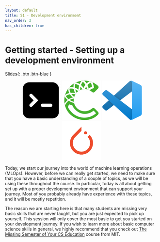 ```yaml
---
layout: default
title: S1 - Development environment
nav_order: 3
has_children: true
---
```


# Getting started - Setting up a development environment

[Slides](../slides/Deep%20Learning%20software.pdf){: .btn .btn-blue }

<p align="center">
  <img src="../figures/icons/terminal.png" width="130">
  <img src="../figures/icons/conda.png" width="130">
  <img src="../figures/icons/vscode.png" width="130">
  <img src="../figures/icons/pytorch.png" width="130">
</p>

Today, we start our journey into the world of machine learning operations (MLOps). However, before we can really get started, we need to make sure that you have a basic understanding of a couple of topics, as we will be using these throughout the course. In particular, today is all about getting set up with a proper development environment that can support your journey. Most of you probably already have experience with these topics, and it will be mostly repetition.

The reason we are starting here is that many students are missing very basic skills that are never taught, but you are just expected to pick up yourself. This session will only cover the most basic to get you started on your development journey. If you wish to learn more about basic computer science skills in general, we highly recommend that you check out
[The Missing Semester of Your CS Education](https://missing.csail.mit.edu/) course from MIT.
